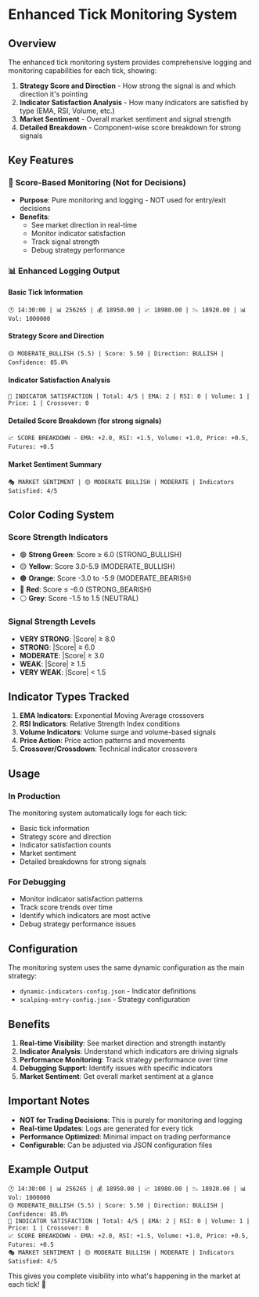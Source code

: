 # Enhanced Tick Monitoring System

## Overview

The enhanced tick monitoring system provides comprehensive logging and monitoring capabilities for each tick, showing:

1. **Strategy Score and Direction** - How strong the signal is and which direction it's pointing
2. **Indicator Satisfaction Analysis** - How many indicators are satisfied by type (EMA, RSI, Volume, etc.)
3. **Market Sentiment** - Overall market sentiment and signal strength
4. **Detailed Breakdown** - Component-wise score breakdown for strong signals

## Key Features

### 🎯 **Score-Based Monitoring (Not for Decisions)**
- **Purpose**: Pure monitoring and logging - NOT used for entry/exit decisions
- **Benefits**: 
  - See market direction in real-time
  - Monitor indicator satisfaction
  - Track signal strength
  - Debug strategy performance

### 📊 **Enhanced Logging Output**

#### Basic Tick Information
```
🕐 14:30:00 | 📊 256265 | 💰 18950.00 | 📈 18980.00 | 📉 18920.00 | 📊 Vol: 1000000
```

#### Strategy Score and Direction
```
🟡 MODERATE_BULLISH (5.5) | Score: 5.50 | Direction: BULLISH | Confidence: 85.0%
```

#### Indicator Satisfaction Analysis
```
🎯 INDICATOR SATISFACTION | Total: 4/5 | EMA: 2 | RSI: 0 | Volume: 1 | Price: 1 | Crossover: 0
```

#### Detailed Score Breakdown (for strong signals)
```
📈 SCORE BREAKDOWN - EMA: +2.0, RSI: +1.5, Volume: +1.0, Price: +0.5, Futures: +0.5
```

#### Market Sentiment Summary
```
🎭 MARKET SENTIMENT | 🟡 MODERATE BULLISH | MODERATE | Indicators Satisfied: 4/5
```

## Color Coding System

### Score Strength Indicators
- 🟢 **Strong Green**: Score ≥ 6.0 (STRONG_BULLISH)
- 🟡 **Yellow**: Score 3.0-5.9 (MODERATE_BULLISH)
- 🟠 **Orange**: Score -3.0 to -5.9 (MODERATE_BEARISH)
- 🔴 **Red**: Score ≤ -6.0 (STRONG_BEARISH)
- ⚪ **Grey**: Score -1.5 to 1.5 (NEUTRAL)

### Signal Strength Levels
- **VERY STRONG**: |Score| ≥ 8.0
- **STRONG**: |Score| ≥ 6.0
- **MODERATE**: |Score| ≥ 3.0
- **WEAK**: |Score| ≥ 1.5
- **VERY WEAK**: |Score| < 1.5

## Indicator Types Tracked

1. **EMA Indicators**: Exponential Moving Average crossovers
2. **RSI Indicators**: Relative Strength Index conditions
3. **Volume Indicators**: Volume surge and volume-based signals
4. **Price Action**: Price action patterns and movements
5. **Crossover/Crossdown**: Technical indicator crossovers

## Usage

### In Production
The monitoring system automatically logs for each tick:
- Basic tick information
- Strategy score and direction
- Indicator satisfaction counts
- Market sentiment
- Detailed breakdowns for strong signals

### For Debugging
- Monitor indicator satisfaction patterns
- Track score trends over time
- Identify which indicators are most active
- Debug strategy performance issues

## Configuration

The monitoring system uses the same dynamic configuration as the main strategy:
- `dynamic-indicators-config.json` - Indicator definitions
- `scalping-entry-config.json` - Strategy configuration

## Benefits

1. **Real-time Visibility**: See market direction and strength instantly
2. **Indicator Analysis**: Understand which indicators are driving signals
3. **Performance Monitoring**: Track strategy performance over time
4. **Debugging Support**: Identify issues with specific indicators
5. **Market Sentiment**: Get overall market sentiment at a glance

## Important Notes

- **NOT for Trading Decisions**: This is purely for monitoring and logging
- **Real-time Updates**: Logs are generated for every tick
- **Performance Optimized**: Minimal impact on trading performance
- **Configurable**: Can be adjusted via JSON configuration files

## Example Output

```
🕐 14:30:00 | 📊 256265 | 💰 18950.00 | 📈 18980.00 | 📉 18920.00 | 📊 Vol: 1000000
🟡 MODERATE_BULLISH (5.5) | Score: 5.50 | Direction: BULLISH | Confidence: 85.0%
🎯 INDICATOR SATISFACTION | Total: 4/5 | EMA: 2 | RSI: 0 | Volume: 1 | Price: 1 | Crossover: 0
📈 SCORE BREAKDOWN - EMA: +2.0, RSI: +1.5, Volume: +1.0, Price: +0.5, Futures: +0.5
🎭 MARKET SENTIMENT | 🟡 MODERATE BULLISH | MODERATE | Indicators Satisfied: 4/5
```

This gives you complete visibility into what's happening in the market at each tick! 🎯
